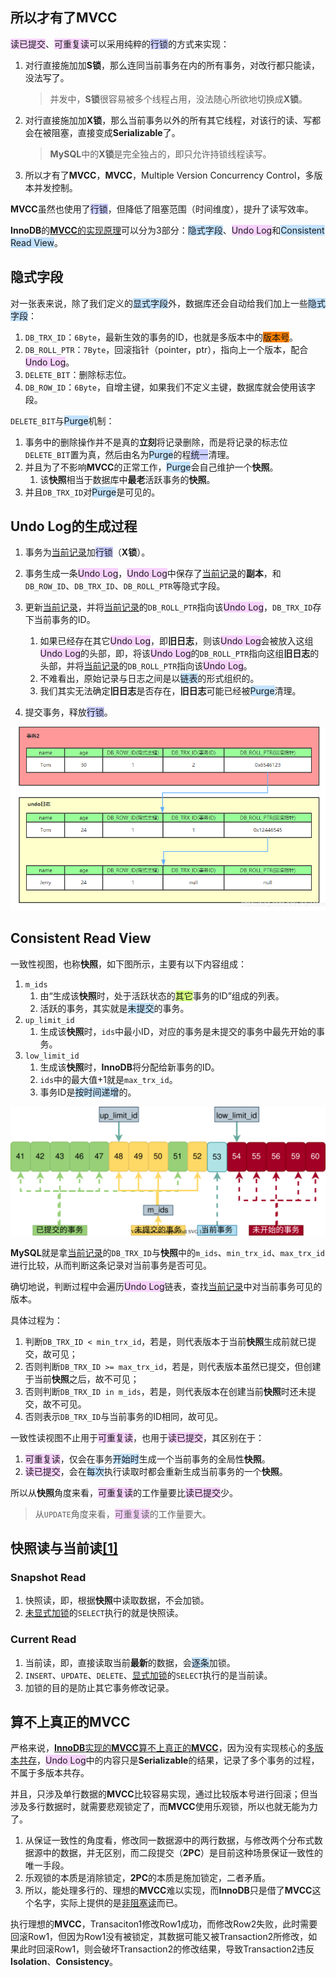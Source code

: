 ## 所以才有了MVCC

<span style=background:#f8d2ff>读已提交</span>、<span style=background:#f8d2ff>可重复读</span>可以采用纯粹的<span style=background:#c9ccff>行锁</span>的方式来实现：

1. 对行直接施加加**S锁**，那么连同当前事务在内的所有事务，对改行都只能读，没法写了。

   > 并发中，**S锁**很容易被多个线程占用，没法随心所欲地切换成**X锁**。

2. 对行直接施加加**X锁**，那么当前事务以外的所有其它线程，对该行的读、写都会在被阻塞，直接变成**Serializable**了。

   > **MySQL**中的**X锁**是完全独占的，即只允许持锁线程读写。

3. 所以才有了**MVCC**，**MVCC**，Multiple Version Concurrency Control，多版本并发控制。

**MVCC**虽然也使用了<span style=background:#c9ccff>行锁</span>，但降低了阻塞范围（时间维度），提升了读写效率。

**InnoDB**的[**MVCC**的实现原理](https://blog.csdn.net/SnailMann/article/details/94724197/)可以分为3部分：<span style=background:#c2e2ff>隐式字段</span>、<span style=background:#f8d2ff>Undo Log</span>和<span style=background:#c2e2ff>Consistent Read View</span>。



## 隐式字段

对一张表来说，除了我们定义的<span style=background:#c2e2ff>显式字段</span>外，数据库还会自动给我们加上一些<span style=background:#c2e2ff>隐式字段</span>：

1. `DB_TRX_ID`：`6Byte`，最新生效的事务的ID，也就是多版本中的<span style=background:#ff8000>版本号</span>。
3. `DB_ROLL_PTR`：`7Byte`，回滚指针（pointer，ptr），指向上一个版本，配合<span style=background:#f8d2ff>Undo Log</span>。
4. `DELETE_BIT`：删除标志位。
4. `DB_ROW_ID`：`6Byte`，自增主键，如果我们不定义主键，数据库就会使用该字段。

`DELETE_BIT`与<span style=background:#c2e2ff>Purge</span>机制：

1. 事务中的删除操作并不是真的**立刻**将记录删除，而是将记录的标志位`DELETE_BIT`置为真，然后由名为<span style=background:#c2e2ff>Purge</span>的程<span style=background:#c9ccff>统一</span>清理。
2. 并且为了不影响**MVCC**的正常工作，<span style=background:#c2e2ff>Purge</span>会自己维护一个**快照**。
   1. 该**快照**相当于数据库中**最老**活跃事务的**快照**。
3. 并且`DB_TRX_ID`对<span style=background:#c2e2ff>Purge</span>是可见的。



## Undo Log的生成过程

1. 事务为<u>当前记录</u>加<span style=background:#c9ccff>行锁</span>（**X锁**）。
2. 事务生成一条<span style=background:#f8d2ff>Undo Log</span>，<span style=background:#f8d2ff>Undo Log</span>中保存了<u>当前记录</u>的**副本**，和`DB_ROW_ID`、`DB_TRX_ID`、`DB_ROLL_PTR`等隐式字段。

3. 更新<u>当前记录</u>，并将<u>当前记录</u>的`DB_ROLL_PTR`指向该<span style=background:#f8d2ff>Undo Log</span>，`DB_TRX_ID`存下当前事务的ID。
   1. 如果已经存在其它<span style=background:#f8d2ff>Undo Log</span>，即**旧日志**，则该<span style=background:#f8d2ff>Undo Log</span>会被放入这组<span style=background:#f8d2ff>Undo Log</span>的头部，即，将该<span style=background:#f8d2ff>Undo Log</span>的`DB_ROLL_PTR`指向这组**旧日志**的头部，并将<u>当前记录</u>的`DB_ROLL_PTR`指向该<span style=background:#f8d2ff>Undo Log</span>。
   2. 不难看出，原始记录与日志之间是以<span style=background:#c2e2ff>链表</span>的形式组织的。
   3. 我们其实无法确定**旧日志**是否存在，**旧日志**可能已经被<span style=background:#c2e2ff>Purge</span>清理。
4. 提交事务，释放<span style=background:#c9ccff>行锁</span>。

![](../images/7/multi-version-concurrency-control.png)



## Consistent Read View

一致性视图，也称**快照**，如下图所示，主要有以下内容组成：

1. `m_ids`
   1. 由“生成该**快照**时，处于活跃状态的<span style=background:#d4fe7f>其它</span>事务的ID”组成的列表。
   2. 活跃的事务，其实就是<span style=background:#c2e2ff>未提交</span>的事务。
2. `up_limit_id`
   1. 生成该**快照**时，`ids`中最小ID，对应的事务是未提交的事务中最先开始的事务。
3. `low_limit_id`
   1. 生成该**快照**时，**InnoDB**将分配给新事务的ID。
   2. `ids`中的最大值+1就是`max_trx_id`。
   3. 事务ID是<span style=background:#c2e2ff>按时间递增</span>的。

![](../images/7/consistent-read-view.svg)

**MySQL**就是拿<u>当前记录</u>的`DB_TRX_ID`与**快照**中的`m_ids`、`min_trx_id`、`max_trx_id`进行比较，从而判断这条记录对当前事务是否可见。

确切地说，判断过程中会遍历<span style=background:#f8d2ff>Undo Log</span>链表，查找<u>当前记录</u>中对当前事务可见的版本。

具体过程为：

1. 判断`DB_TRX_ID < min_trx_id`，若是，则代表版本于当前**快照**生成前就已提交，故可见；
2. 否则判断`DB_TRX_ID >= max_trx_id`，若是，则代表版本虽然已提交，但创建于当前**快照**之后，故不可见；
3. 否则判断`DB_TRX_ID in m_ids`，若是，则代表版本在创建当前**快照**时还未提交，故不可见。
4. 否则表示`DB_TRX_ID`与当前事务的ID相同，故可见。

一致性读视图不止用于<span style=background:#f8d2ff>可重复读</span>，也用于<span style=background:#f8d2ff>读已提交</span>，其区别在于：

1. <span style=background:#f8d2ff>可重复读</span>，仅会在事务<span style=background:#c2e2ff>开始时</span>生成一个当前事务的全局性**快照**。
2. <span style=background:#f8d2ff>读已提交</span>，会在<span style=background:#c2e2ff>每次</span>执行读取时都会重新生成当前事务的一个**快照**。

所以从**快照**角度来看，<span style=background:#f8d2ff>可重复读</span>的工作量要比<span style=background:#f8d2ff>读已提交</span>少。

> 从`UPDATE`角度来看，<span style=background:#f8d2ff>可重复读</span>的工作量要大。



## 快照读与当前读[[1]](https://blog.csdn.net/zcl_love_wx/article/details/83305645)

### Snapshot Read

1. 快照读，即，根据**快照**中读取数据，不会加锁。
2. <u>未显式加锁</u>的`SELECT`执行的就是快照读。

### Current Read

1. 当前读，即，直接读取当前**最新**的数据，会<span style=background:#c2e2ff>逐条</span>加锁。
2. `INSERT`、`UPDATE`、`DELETE`、<u>显式加锁</u>的`SELECT`执行的是当前读。
3. 加锁的目的是防止其它事务修改记录。



## 算不上真正的MVCC

严格来说，[**InnoDB**实现的**MVCC**算不上真正的**MVCC**](https://www.cnblogs.com/chenpingzhao/p/5065316.html)，因为没有实现核心的<u>多版本共存</u>，<span style=background:#f8d2ff>Undo Log</span>中的内容只是**Serializable**的结果，记录了多个事务的过程，不属于多版本共存。

并且，只涉及单行数据的**MVCC**比较容易实现，通过比较版本号进行回滚；但当涉及多行数据时，就需要悲观锁定了，而**MVCC**使用乐观锁，所以也就无能为力了。

1. 从保证一致性的角度看，修改同一数据源中的两行数据，与修改两个分布式数据源中的数据，并无区别，而二段提交（**2PC**）是目前这种场景保证一致性的唯一手段。
2. 乐观锁的本质是消除锁定，**2PC**的本质是施加锁定，二者矛盾。
3. 所以，能处理多行的、理想的**MVCC**难以实现，而**InnoDB**只是借了**MVCC**这个名字，实际上提供的是<u>非阻塞读</u>而已。

执行理想的**MVCC**，Transaciton1修改Row1成功，而修改Row2失败，此时需要回滚Row1，但因为Row1没有被锁定，其数据可能又被Transaction2所修改，如果此时回滚Row1，则会破坏Transaction2的修改结果，导致Transaction2违反**Isolation**、**Consistency**。

